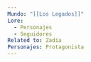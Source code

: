 ```yaml
---
Mundo: "[[Los Legados]]"
Lore:
  - Personajes
  - Seguidores
Related to: Zadia
Personajes: Protagonista
---
```


